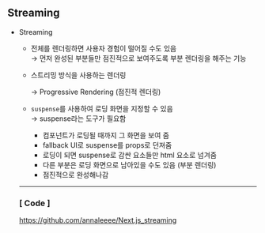 ## Streaming
- Streaming
  - 전체를 렌더링하면 사용자 경험이 떨어질 수도 있음 <br>
    → 먼저 완성된 부분들만 점진적으로 보여주도록 부분 렌더링을 해주는 기능
  - 스트리밍 방식을 사용하는 렌더링
    
    → Progressive Rendering (점진적 렌더링)
    
  - `suspense`를 사용하여 로딩 화면을 지정할 수 있음 <br>
   → suspense라는 도구가 필요함
    - 컴포넌트가 로딩될 때까지 그 화면을 보여 줌
    - fallback UI로 suspense를 props로 던져줌
    - 로딩이 되면 suspense로 감싼 요소들만 html 요소로 넘겨줌
    - 다른 부분은 로딩 화면으로 남아있을 수도 있음 (부분 렌더링)
    - 점진적으로 완성해나감
   
  ---------

  ### [ Code ]
  https://github.com/annaleeee/Next.js_streaming
